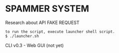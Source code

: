 # SPAMMER SYSTEM
Research about API FAKE REQUEST
```
to run the script, execute launcher shell script.
$ ./launcher.sh
```

CLI v0.3 - Web GUI (not yet)
